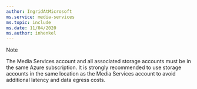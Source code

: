 ```yaml
---
author: IngridAtMicrosoft
ms.service: media-services 
ms.topic: include
ms.date: 11/04/2020
ms.author: inhenkel
---
```


> [!NOTE]
> The Media Services account and all associated storage accounts must be in the same Azure subscription. It is strongly recommended to use storage accounts in the same location as the Media Services account to avoid additional latency and data egress costs.
